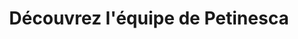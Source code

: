 ---
title: "Découvrez l'équipe de Petinesca"
meta_title: "Découvrez l'équipe de Petinesca - Passionnés de Cuisine"
description: "Petinesca vous guide dans l'art culinaire. Recettes expertes, astuces de cuisine et bien plus pour des plats savoureux et réussis."
---